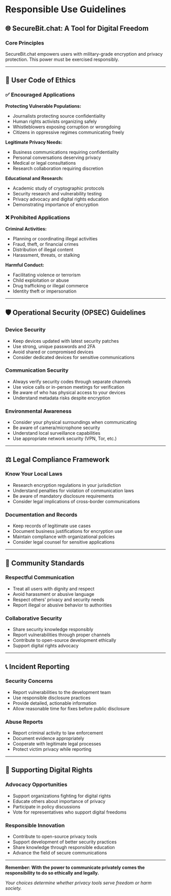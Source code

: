 # Responsible Use Guidelines

## 🌐 SecureBit.chat: A Tool for Digital Freedom

### Core Principles

SecureBit.chat empowers users with military-grade encryption and privacy protection. This power must be exercised responsibly.

---

## 📖 User Code of Ethics

### ✅ Encouraged Applications

**Protecting Vulnerable Populations:**
- Journalists protecting source confidentiality
- Human rights activists organizing safely
- Whistleblowers exposing corruption or wrongdoing
- Citizens in oppressive regimes communicating freely

**Legitimate Privacy Needs:**
- Business communications requiring confidentiality
- Personal conversations deserving privacy
- Medical or legal consultations
- Research collaboration requiring discretion

**Educational and Research:**
- Academic study of cryptographic protocols
- Security research and vulnerability testing
- Privacy advocacy and digital rights education
- Demonstrating importance of encryption

### ❌ Prohibited Applications

**Criminal Activities:**
- Planning or coordinating illegal activities
- Fraud, theft, or financial crimes
- Distribution of illegal content
- Harassment, threats, or stalking

**Harmful Conduct:**
- Facilitating violence or terrorism
- Child exploitation or abuse
- Drug trafficking or illegal commerce
- Identity theft or impersonation

---

## 🛡️ Operational Security (OPSEC) Guidelines

### Device Security
- Keep devices updated with latest security patches
- Use strong, unique passwords and 2FA
- Avoid shared or compromised devices
- Consider dedicated devices for sensitive communications

### Communication Security
- Always verify security codes through separate channels
- Use voice calls or in-person meetings for verification
- Be aware of who has physical access to your devices
- Understand metadata risks despite encryption

### Environmental Awareness
- Consider your physical surroundings when communicating
- Be aware of camera/microphone security
- Understand local surveillance capabilities
- Use appropriate network security (VPN, Tor, etc.)

---

## ⚖️ Legal Compliance Framework

### Know Your Local Laws
- Research encryption regulations in your jurisdiction
- Understand penalties for violation of communication laws
- Be aware of mandatory disclosure requirements
- Consider legal implications of cross-border communications

### Documentation and Records
- Keep records of legitimate use cases
- Document business justifications for encryption use
- Maintain compliance with organizational policies
- Consider legal counsel for sensitive applications

---

## 🤝 Community Standards

### Respectful Communication
- Treat all users with dignity and respect
- Avoid harassment or abusive language
- Respect others' privacy and security needs
- Report illegal or abusive behavior to authorities

### Collaborative Security
- Share security knowledge responsibly
- Report vulnerabilities through proper channels
- Contribute to open-source development ethically
- Support digital rights advocacy

---

## 📞 Incident Reporting

### Security Concerns
- Report vulnerabilities to the development team
- Use responsible disclosure practices
- Provide detailed, actionable information
- Allow reasonable time for fixes before public disclosure

### Abuse Reports
- Report criminal activity to law enforcement
- Document evidence appropriately
- Cooperate with legitimate legal processes
- Protect victim privacy while reporting

---

## 🎯 Supporting Digital Rights

### Advocacy Opportunities
- Support organizations fighting for digital rights
- Educate others about importance of privacy
- Participate in policy discussions
- Vote for representatives who support digital freedoms

### Responsible Innovation
- Contribute to open-source privacy tools
- Support development of better security practices
- Share knowledge through responsible education
- Advance the field of secure communications

---

**Remember: With the power to communicate privately comes the responsibility to do so ethically and legally.**

*Your choices determine whether privacy tools serve freedom or harm society.*